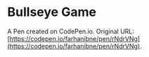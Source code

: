 # Bullseye Game

A Pen created on CodePen.io. Original URL: [https://codepen.io/farhanibne/pen/rNdrVNg](https://codepen.io/farhanibne/pen/rNdrVNg).

